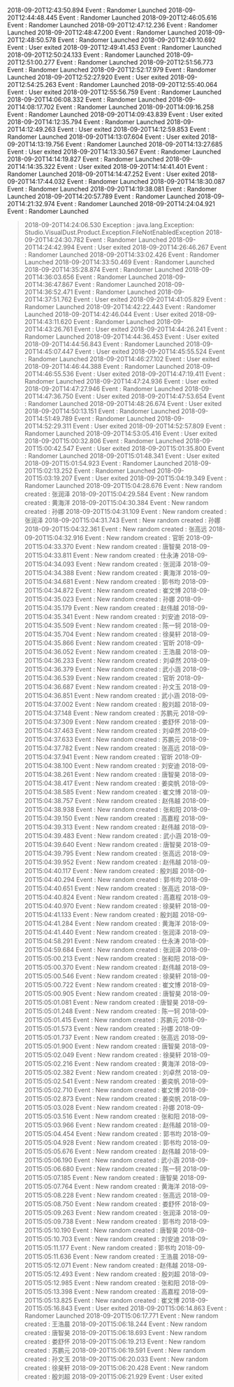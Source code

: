 2018-09-20T12:43:50.894 Event : Randomer Launched
2018-09-20T12:44:48.445 Event : Randomer Launched
2018-09-20T12:46:05.616 Event : Randomer Launched
2018-09-20T12:47:12.236 Event : Randomer Launched
2018-09-20T12:48:47.200 Event : Randomer Launched
2018-09-20T12:48:50.578 Event : Randomer Launched
2018-09-20T12:49:10.692 Event : User exited
2018-09-20T12:49:41.453 Event : Randomer Launched
2018-09-20T12:50:24.133 Event : Randomer Launched
2018-09-20T12:51:00.277 Event : Randomer Launched
2018-09-20T12:51:56.773 Event : Randomer Launched
2018-09-20T12:52:17.979 Event : Randomer Launched
2018-09-20T12:52:27.920 Event : User exited
2018-09-20T12:54:25.263 Event : Randomer Launched
2018-09-20T12:55:40.064 Event : User exited
2018-09-20T12:55:56.759 Event : Randomer Launched
2018-09-20T14:06:08.332 Event : Randomer Launched
2018-09-20T14:08:17.702 Event : Randomer Launched
2018-09-20T14:09:16.258 Event : Randomer Launched
2018-09-20T14:09:43.839 Event : User exited
2018-09-20T14:12:35.794 Event : Randomer Launched
2018-09-20T14:12:49.263 Event : User exited
2018-09-20T14:12:59.853 Event : Randomer Launched
2018-09-20T14:13:07.604 Event : User exited
2018-09-20T14:13:19.756 Event : Randomer Launched
2018-09-20T14:13:27.685 Event : User exited
2018-09-20T14:13:30.567 Event : Randomer Launched
2018-09-20T14:14:19.827 Event : Randomer Launched
2018-09-20T14:14:35.322 Event : User exited
2018-09-20T14:14:41.401 Event : Randomer Launched
2018-09-20T14:14:47.252 Event : User exited
2018-09-20T14:17:44.032 Event : Randomer Launched
2018-09-20T14:18:30.087 Event : Randomer Launched
2018-09-20T14:19:38.081 Event : Randomer Launched
2018-09-20T14:20:57.789 Event : Randomer Launched
2018-09-20T14:21:32.974 Event : Randomer Launched
2018-09-20T14:24:04.921 Event : Randomer Launched
> 2018-09-20T14:24:06.530 Exception : java.lang.Exception: Studio.VisualDust.Product.Exception.FileNotEnabledException
2018-09-20T14:24:30.782 Event : Randomer Launched
2018-09-20T14:24:42.994 Event : User exited
2018-09-20T14:26:46.267 Event : Randomer Launched
2018-09-20T14:33:02.426 Event : Randomer Launched
2018-09-20T14:33:50.469 Event : Randomer Launched
2018-09-20T14:35:28.874 Event : Randomer Launched
2018-09-20T14:36:03.656 Event : Randomer Launched
2018-09-20T14:36:47.867 Event : Randomer Launched
2018-09-20T14:36:52.471 Event : Randomer Launched
2018-09-20T14:37:51.762 Event : User exited
2018-09-20T14:41:05.829 Event : Randomer Launched
2018-09-20T14:42:22.443 Event : Randomer Launched
2018-09-20T14:42:46.044 Event : User exited
2018-09-20T14:43:11.620 Event : Randomer Launched
2018-09-20T14:43:26.761 Event : User exited
2018-09-20T14:44:26.241 Event : Randomer Launched
2018-09-20T14:44:36.453 Event : User exited
2018-09-20T14:44:56.843 Event : Randomer Launched
2018-09-20T14:45:07.447 Event : User exited
2018-09-20T14:45:55.524 Event : Randomer Launched
2018-09-20T14:46:27.102 Event : User exited
2018-09-20T14:46:44.388 Event : Randomer Launched
2018-09-20T14:46:55.536 Event : User exited
2018-09-20T14:47:19.411 Event : Randomer Launched
2018-09-20T14:47:24.936 Event : User exited
2018-09-20T14:47:27.946 Event : Randomer Launched
2018-09-20T14:47:36.750 Event : User exited
2018-09-20T14:47:53.654 Event : Randomer Launched
2018-09-20T14:48:26.674 Event : User exited
2018-09-20T14:50:13.151 Event : Randomer Launched
2018-09-20T14:51:49.789 Event : Randomer Launched
2018-09-20T14:52:29.311 Event : User exited
2018-09-20T14:52:57.809 Event : Randomer Launched
2018-09-20T14:53:05.416 Event : User exited
2018-09-20T15:00:32.806 Event : Randomer Launched
2018-09-20T15:00:42.547 Event : User exited
2018-09-20T15:01:35.800 Event : Randomer Launched
2018-09-20T15:01:48.341 Event : User exited
2018-09-20T15:01:54.923 Event : Randomer Launched
2018-09-20T15:02:13.252 Event : Randomer Launched
2018-09-20T15:03:19.207 Event : User exited
2018-09-20T15:04:19.349 Event : Randomer Launched
2018-09-20T15:04:28.676 Event : New random created : 张润泽
2018-09-20T15:04:29.584 Event : New random created : 黄海洋
2018-09-20T15:04:30.384 Event : New random created : 孙娜
2018-09-20T15:04:31.109 Event : New random created : 张润泽
2018-09-20T15:04:31.743 Event : New random created : 孙娜
2018-09-20T15:04:32.361 Event : New random created : 张高远
2018-09-20T15:04:32.916 Event : New random created : 官昕
2018-09-20T15:04:33.370 Event : New random created : 唐智昊
2018-09-20T15:04:33.811 Event : New random created : 仕永涛
2018-09-20T15:04:34.093 Event : New random created : 张润泽
2018-09-20T15:04:34.388 Event : New random created : 黄海洋
2018-09-20T15:04:34.681 Event : New random created : 郭书均
2018-09-20T15:04:34.872 Event : New random created : 崔文博
2018-09-20T15:04:35.023 Event : New random created : 孙娜
2018-09-20T15:04:35.179 Event : New random created : 赵伟越
2018-09-20T15:04:35.341 Event : New random created : 刘安迪
2018-09-20T15:04:35.509 Event : New random created : 陈一轲
2018-09-20T15:04:35.704 Event : New random created : 徐昊轩
2018-09-20T15:04:35.866 Event : New random created : 官昕
2018-09-20T15:04:36.052 Event : New random created : 王浩晨
2018-09-20T15:04:36.233 Event : New random created : 刘卓然
2018-09-20T15:04:36.379 Event : New random created : 武小涵
2018-09-20T15:04:36.539 Event : New random created : 官昕
2018-09-20T15:04:36.687 Event : New random created : 孙文玉
2018-09-20T15:04:36.851 Event : New random created : 武小涵
2018-09-20T15:04:37.002 Event : New random created : 殷刘超
2018-09-20T15:04:37.148 Event : New random created : 苏鹏元
2018-09-20T15:04:37.309 Event : New random created : 娄舒怀
2018-09-20T15:04:37.463 Event : New random created : 刘卓然
2018-09-20T15:04:37.633 Event : New random created : 苏鹏元
2018-09-20T15:04:37.782 Event : New random created : 张高远
2018-09-20T15:04:37.941 Event : New random created : 官昕
2018-09-20T15:04:38.100 Event : New random created : 刘安迪
2018-09-20T15:04:38.261 Event : New random created : 唐智昊
2018-09-20T15:04:38.417 Event : New random created : 姜奕帆
2018-09-20T15:04:38.585 Event : New random created : 崔文博
2018-09-20T15:04:38.757 Event : New random created : 赵伟越
2018-09-20T15:04:38.938 Event : New random created : 张和阳
2018-09-20T15:04:39.150 Event : New random created : 高嘉程
2018-09-20T15:04:39.313 Event : New random created : 赵伟越
2018-09-20T15:04:39.483 Event : New random created : 武小涵
2018-09-20T15:04:39.640 Event : New random created : 唐智昊
2018-09-20T15:04:39.795 Event : New random created : 张高远
2018-09-20T15:04:39.952 Event : New random created : 赵伟越
2018-09-20T15:04:40.117 Event : New random created : 殷刘超
2018-09-20T15:04:40.294 Event : New random created : 郭书均
2018-09-20T15:04:40.651 Event : New random created : 张高远
2018-09-20T15:04:40.824 Event : New random created : 高嘉程
2018-09-20T15:04:40.970 Event : New random created : 徐昊轩
2018-09-20T15:04:41.133 Event : New random created : 殷刘超
2018-09-20T15:04:41.284 Event : New random created : 黄海洋
2018-09-20T15:04:41.440 Event : New random created : 张润泽
2018-09-20T15:04:58.291 Event : New random created : 仕永涛
2018-09-20T15:04:59.684 Event : New random created : 张润泽
2018-09-20T15:05:00.213 Event : New random created : 张和阳
2018-09-20T15:05:00.370 Event : New random created : 赵伟越
2018-09-20T15:05:00.546 Event : New random created : 徐昊轩
2018-09-20T15:05:00.722 Event : New random created : 崔文博
2018-09-20T15:05:00.905 Event : New random created : 唐智昊
2018-09-20T15:05:01.081 Event : New random created : 唐智昊
2018-09-20T15:05:01.248 Event : New random created : 陈一轲
2018-09-20T15:05:01.415 Event : New random created : 苏鹏元
2018-09-20T15:05:01.573 Event : New random created : 孙娜
2018-09-20T15:05:01.737 Event : New random created : 张高远
2018-09-20T15:05:01.900 Event : New random created : 唐智昊
2018-09-20T15:05:02.049 Event : New random created : 徐昊轩
2018-09-20T15:05:02.216 Event : New random created : 黄海洋
2018-09-20T15:05:02.382 Event : New random created : 刘卓然
2018-09-20T15:05:02.541 Event : New random created : 姜奕帆
2018-09-20T15:05:02.710 Event : New random created : 崔文博
2018-09-20T15:05:02.873 Event : New random created : 姜奕帆
2018-09-20T15:05:03.028 Event : New random created : 孙娜
2018-09-20T15:05:03.516 Event : New random created : 张和阳
2018-09-20T15:05:03.966 Event : New random created : 赵伟越
2018-09-20T15:05:04.454 Event : New random created : 郭书均
2018-09-20T15:05:04.928 Event : New random created : 郭书均
2018-09-20T15:05:05.676 Event : New random created : 赵伟越
2018-09-20T15:05:06.190 Event : New random created : 武小涵
2018-09-20T15:05:06.680 Event : New random created : 陈一轲
2018-09-20T15:05:07.185 Event : New random created : 唐智昊
2018-09-20T15:05:07.764 Event : New random created : 黄海洋
2018-09-20T15:05:08.228 Event : New random created : 张高远
2018-09-20T15:05:08.750 Event : New random created : 娄舒怀
2018-09-20T15:05:09.263 Event : New random created : 张润泽
2018-09-20T15:05:09.738 Event : New random created : 郭书均
2018-09-20T15:05:10.190 Event : New random created : 唐智昊
2018-09-20T15:05:10.703 Event : New random created : 刘安迪
2018-09-20T15:05:11.177 Event : New random created : 郭书均
2018-09-20T15:05:11.636 Event : New random created : 王浩晨
2018-09-20T15:05:12.071 Event : New random created : 赵伟越
2018-09-20T15:05:12.493 Event : New random created : 殷刘超
2018-09-20T15:05:12.985 Event : New random created : 张和阳
2018-09-20T15:05:13.398 Event : New random created : 高嘉程
2018-09-20T15:05:13.825 Event : New random created : 崔文博
2018-09-20T15:05:16.843 Event : User exited
2018-09-20T15:06:14.863 Event : Randomer Launched
2018-09-20T15:06:17.771 Event : New random created : 王浩晨
2018-09-20T15:06:18.244 Event : New random created : 唐智昊
2018-09-20T15:06:18.693 Event : New random created : 娄舒怀
2018-09-20T15:06:19.213 Event : New random created : 苏鹏元
2018-09-20T15:06:19.591 Event : New random created : 孙文玉
2018-09-20T15:06:20.033 Event : New random created : 徐昊轩
2018-09-20T15:06:20.428 Event : New random created : 殷刘超
2018-09-20T15:06:21.929 Event : User exited
